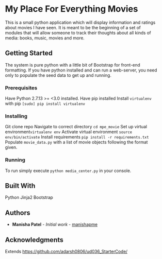 # My Place For Everything Movies

This is a small python application which will display information and ratings about movies I have seen. It is meant to be the beginning of a set of modules that will allow someone to track their thoughts about all kinds of media: books, music, movies and more.

## Getting Started

The system is pure python with a little bit of Bootstrap for front-end formatting. If you have python installed and can run a web-server, you need only to populate the seed data to get up and running.

### Prerequisites

Have Python 2.7.13 >= <3.0 installed.
Have pip installed
Install `virtualenv` with pip ```[sudo] pip install virtualenv``` 

### Installing

Git clone repo
Navigate to correct directory `cd mpe_movie`
Set up virtual environment```virtualenv env```
Activate virtual environment ```source env/bin/activate```
Install requirements ```pip install -r requirements.txt```
Populate `movie_data.py` with a list of movie objects following the format given.

### Running

To run simply execute ```python media_center.py``` in your console.

## Built With
Python
Jinja2
Bootstrap

## Authors
* **Manisha Patel** - *Initial work* - [manishapme](https://github.com/manishapme)

## Acknowledgments
Extends https://github.com/adarsh0806/ud036_StarterCode/
